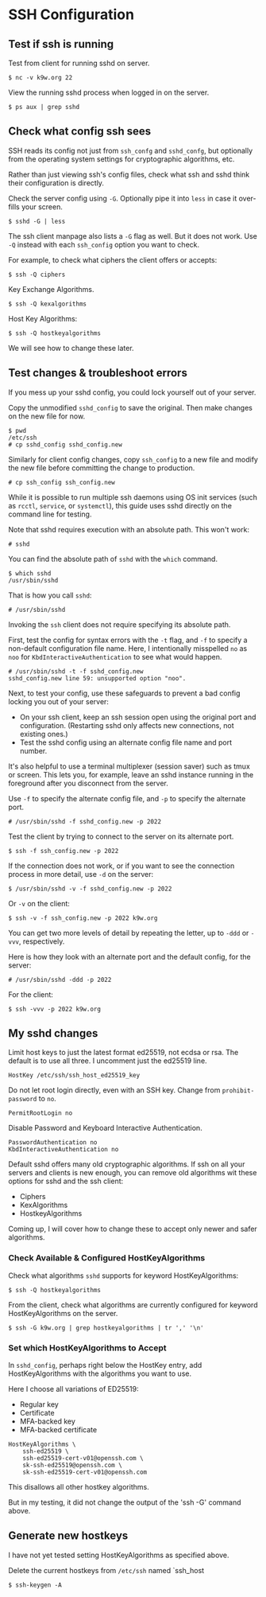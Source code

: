 # SSH Configuration

## Test if ssh is running

Test from client for running sshd on server.

```
$ nc -v k9w.org 22
```

View the running sshd process when logged in on the server.

```
$ ps aux | grep sshd
```

## Check what config ssh sees

SSH reads its config not just from `ssh_confg` and `sshd_confg`, but
optionally from the operating system settings for cryptographic
algorithms, etc.

Rather than just viewing ssh's config files, check what ssh and sshd
think their configuration is directly.

Check the server config using `-G`. Optionally pipe it into `less` in
case it over-fills your screen.

```
$ sshd -G | less
```

The ssh client manpage also lists a `-G` flag as well. But it does not
work. Use `-Q` instead with each `ssh_config` option you want to check.

For example, to check what ciphers the client offers or accepts:

```
$ ssh -Q ciphers
```

Key Exchange Algorithms.

```
$ ssh -Q kexalgorithms
```

Host Key Algorithms:

```
$ ssh -Q hostkeyalgorithms
```

We will see how to change these later.

## Test changes & troubleshoot errors

If you mess up your sshd config, you could lock yourself out of your
server.

Copy the unmodified `sshd_config` to save the original. Then make
changes on the new file for now.

```
$ pwd
/etc/ssh
# cp sshd_config sshd_config.new
```

Similarly for client config changes, copy `ssh_config` to a new file and
modify the new file before committing the change to production.

```
# cp ssh_config ssh_config.new
```

While it is possible to run multiple ssh daemons using OS init
services (such as `rcctl`, `service`, or `systemctl`), this guide uses
sshd directly on the command line for testing.

Note that sshd requires execution with an absolute path. This won't work:

```
# sshd
```

You can find the absolute path of `sshd` with the `which` command.

```
$ which sshd
/usr/sbin/sshd
```

That is how you call `sshd`:

```
# /usr/sbin/sshd
```

Invoking the `ssh` client does not require specifying its absolute
path.

First, test the config for syntax errors with the `-t` flag, and `-f`
to specify a non-default configuration file name. Here, I
intentionally misspelled `no` as `noo` for
`KbdInteractiveAuthentication` to see what would happen.

```
# /usr/sbin/sshd -t -f sshd_config.new
sshd_config.new line 59: unsupported option "noo".
```

Next, to test your config, use these safeguards to prevent a bad
config locking you out of your server:

- On your ssh client, keep an ssh session open using the original port
  and configuration. (Restarting sshd only affects new connections,
  not existing ones.)
- Test the sshd config using an alternate config file name and port
  number.

It's also helpful to use a terminal multiplexer (session saver) such
as tmux or screen. This lets you, for example, leave an sshd instance
running in the foreground after you disconnect from the server.

Use `-f` to specify the alternate config file, and `-p` to specify the
alternate port.

```
# /usr/sbin/sshd -f sshd_config.new -p 2022
```

Test the client by trying to connect to the server on its
alternate port.

```
$ ssh -f ssh_config.new -p 2022
```

If the connection does not work, or if you want to see the connection
process in more detail, use `-d` on the server:

```
$ /usr/sbin/sshd -v -f sshd_config.new -p 2022
```

Or `-v` on the client:

```
$ ssh -v -f ssh_config.new -p 2022 k9w.org
```

You can get two more levels of detail by repeating the letter, up to
`-ddd` or `-vvv`, respectively.

Here is how they look with an alternate port and the default config,
for the server:

```
# /usr/sbin/sshd -ddd -p 2022
```

For the client:

```
$ ssh -vvv -p 2022 k9w.org
```

## My sshd changes

Limit host keys to just the latest format ed25519, not ecdsa or
rsa. The default is to use all three. I uncomment just the ed25519
line.

```
HostKey /etc/ssh/ssh_host_ed25519_key
```

Do not let root login directly, even with an SSH key. Change from
`prohibit-password` to `no`.

```
PermitRootLogin no
```

Disable Password and Keyboard Interactive Authentication.

```
PasswordAuthentication no
KbdInteractiveAuthentication no
```

Default sshd offers many old cryptographic algorithms. If ssh on all
your servers and clients is new enough, you can remove old algorithms
wit these options for sshd and the ssh client:

- Ciphers
- KexAlgorithms
- HostkeyAlgorithms

Coming up, I will cover how to change these to accept only newer and
safer algorithms.


### Check Available & Configured HostKeyAlgorithms

Check what algorithms `sshd` supports for keyword HostKeyAlgorithms:

```
$ ssh -Q hostkeyalgorithms
```

From the client, check what algorithms are currently configured for
keyword HostKeyAlgorithms on the server.

```
$ ssh -G k9w.org | grep hostkeyalgorithms | tr ',' '\n'
```

### Set which HostKeyAlgorithms to Accept

In `sshd_config`, perhaps right below the HostKey entry, add
HostKeyAlgorithms with the algorithms you want to use.

Here I choose all variations of ED25519:

- Regular key
- Certificate
- MFA-backed key
- MFA-backed certificate

```
HostKeyAlgorithms \
	ssh-ed25519 \
	ssh-ed25519-cert-v01@openssh.com \ 
	sk-ssh-ed25519@openssh.com \
	sk-ssh-ed25519-cert-v01@openssh.com
```

This disallows all other hostkey algorithms.

But in my testing, it did not change the output of the 'ssh -G'
command above.

## Generate new hostkeys

I have not yet tested setting HostKeyAlgorithms as specified above.

Delete the current hostkeys from `/etc/ssh` named `ssh_host

```
$ ssh-keygen -A
```

